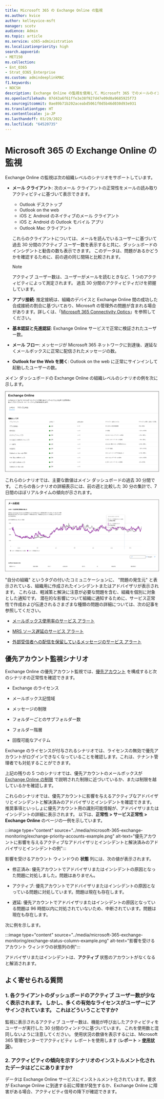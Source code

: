 ```yaml
---
title: Microsoft 365 の Exchange Online の監視
ms.author: kvice
author: kelleyvice-msft
manager: scotv
audience: Admin
ms.topic: article
ms.service: o365-administration
ms.localizationpriority: high
search.appverid:
- MET150
ms.collection:
- Ent_O365
- Strat_O365_Enterprise
ms.custom: admindeeplinkMAC
f1.keywords:
- NOCSH
description: Exchange Online の監視を使用して、Microsoft 365 でのメールのインシデントや勧告の情報について確認します。
ms.openlocfilehash: 07d43a6f61ffe3e38f927d47e09d0a9685925f73
ms.sourcegitcommit: 0ae89b71b202aceabd5061f0d5b46d030d93e931
ms.translationtype: HT
ms.contentlocale: ja-JP
ms.lasthandoff: 03/29/2022
ms.locfileid: "64520735"
---
```

# <a name="exchange-online-monitoring-for-microsoft-365"></a>Microsoft 365 の Exchange Online の監視

Exchange Online の監視は次の組織レベルのシナリオをサポートしています。

- **メール クライアント**: 次のメール クライアントの正常性をメールの読み取りアクティビティに基づいて表示できます。

  - Outlook デスクトップ
  - Outlook on the web
  - iOS と Android のネイティブのメール クライアント
  - iOS と Android の Outlook モバイル アプリ
  - Outlook Mac クライアント

   これらのクライアントについては、メールを読んでいるユーザーに基づいて過去 30 分間のアクティブ ユーザー数を表示すると共に、ダッシュボードのインシデントと勧告の数も表示できます。 このデータは、問題があるかどうかを確認するために、前の週の同じ間隔と比較されます。

   >[!Note]
   > アクティブ ユーザー数は、ユーザーがメールを読むときなど、1 つのアクティビティによって測定されます。 過去 30 分間のアクティビティだけを把握しています。

- **アプリ接続**: 推定接続は、組織のデバイスと Exchange Online 間の成功した合成接続の割合に基づいており、Microsoft の管理外の問題が含まれる場合があります。詳しくは、「[Microsoft 365 Connectivity Optics](microsoft-365-connectivity-optics.md)」を参照してください。

- **基本認証と先進認証**: Exchange Online サービスで正常に検証されたユーザー数。

- **メール フロー**: メッセージが Microsoft 365 ネットワークに到達後、遅延なくメールボックスに正常に配信されたメッセージの数。

- **Outlook for the Web を開く**: Outlook on the web に正常にサインインして起動したユーザーの数。
  
メイン ダッシュボードの Exchange Online の組織レベルのシナリオの例を次に示します。

![Exchange Online の監視の組織レベルのシナリオ。](../media/microsoft-365-exchange-monitoring/exchange-monitoring-org-scenarios.png)

これらのシナリオでは、主要な数値はメイン ダッシュボードの過去 30 分間です。 これらの各シナリオの詳細表示には、前の週と比較した 30 分の集計で、7 日間のほぼリアルタイムの傾向が示されます。

![メール配信における Exchange の正常性を監視する例。](../media/microsoft-365-exchange-monitoring/exchange-monitoring-scenario-example.png)

"自分の組織" というタグの付いたコミュニケーションに、 "問題の発生元" と表示されている、組織用に作成されたインシデントまたはアドバイザリが表示されます。 これらは、軽減策と解決に注意が必要な問題を含む、組織を個別に対象とした通知です。 潜在的な影響について組織に通知するために、サービス正常性で作成および伝達されるさまざまな種類の問題の詳細については、次の記事を参照してください。

- [メールボックス使用率のサービス アラート](microsoft-365-mailbox-utilization-service-alerts.md)

- [MRS ソース遅延のサービス アラート](microsoft-365-mrs-source-delays-service-alerts.md)

- [外部受信者への配信を保留しているメッセージのサービス アラート](microsoft-365-external-recipient-service-alerts.md)

## <a name="priority-accounts-monitoring-scenarios"></a>優先アカウント監視シナリオ

Exchange Online の優先アカウント監視では、[優先アカウント](/microsoft-365/admin/setup/priority-accounts) を構成すると次のシナリオの正常性を確認できます。

- Exchange のライセンス

- メールボックス記憶域

- メッセージの制限

- フォルダーごとのサブフォルダー数

- フォルダー階層

- 回復可能なアイテム

Exchange のライセンスが付与されるシナリオでは、ライセンスの無効で優先アカウントがログインできなくなっていることを確認します。これは、テナント管理者でも対処することができます。

上記の残りの 5 つのシナリオでは、優先アカウントのメールボックスが [Exchange Online の制限](/office365/servicedescriptions/exchange-online-service-description/exchange-online-limits#mailbox-storage-limits) で説明された制限に近づいているか、または制限を越しているかを確認します。

これらのシナリオでは、優先アカウントに影響を与えるアクティブなアドバイザリとインシデントと解決済みのアドバイザリとインシデントを確認できます。 推奨事項といっしょに優先アカウント用の識別可能情報が、アドバイザリまたはインシデントの詳細に表示されます。 以下は、**正常性 > サービス正常性 > Exchange Online** のページの一例を示しています。

:::image type="content" source="../media/microsoft-365-exchange-monitoring/exchange-priority-accounts-example.png" alt-text="優先アカウントに影響を与えるアクティブなアドバイザリとインシデントと解決済みのアドバイザリとインシデントの例":::

影響を受けるアカウント ウィンドウの **状態** 列には、次の値が表示されます。

- 修正済み: 優先アカウントでアドバイザリまたはインシデントの原因となった問題に対処しました。問題はありません。 

- アクティブ: 優先アカウントでアドバイザリまたはインシデントの原因となっている問題に対処しています。問題は現在も存在します。 

- 遅延: 優先アカウントでアドバイザリまたはインシデントの原因となっている問題は 96 時間以内に対処されていないため、中断されています。問題は現在も存在します。 

次に例を示します。

:::image type="content" source="../media/microsoft-365-exchange-monitoring/exchange-status-column-example.png" alt-text="影響を受けるアカウント ウィンドウの状態列の例":::

アドバイザリまたはインシデントは、**アクティブ** 状態のアカウントがなくなると解消されます。

## <a name="frequently-asked-questions"></a>よく寄せられる質問

### <a name="1-the-active-user-count-in-the-dashboard-for-each-client-appears-to-be-low-we-have-a-lot-of-active-licenses-assigned-to-users-what-does-this-mean"></a>1. 各クライアントのダッシュボードのアクティブ ユーザー数が少なく表示されます。 しかし、多くの有効なライセンスがユーザーにアサインされています。 これはどういうことですか?

監視に表示されるアクティブ ユーザー数は、機能が呼び出したアクティビティをユーザーが実行した 30 分間のウィンドウに基づいています。 これを使用数と混同しないように注意してください。 使用状況の数値を表示するには、Microsoft 365 管理センターでアクティビティ レポートを使用します (**レポート** > <a href="https://go.microsoft.com/fwlink/p/?linkid=2074756" target="_blank">**使用状況**</a>)。

### <a name="2-where-is-the-data-instrumented-for-the-scenarios-that-show-activity-trends"></a>2. アクティビティの傾向を示すシナリオのインストルメント化されたデータはどこにありますか?

データは Exchange Online サービスにインストルメント化されています。要求が Exchange Online に到達する前に障害が発生するか、Exchange Online に障害がある場合、アクティビティ信号の降下が確認できます。
